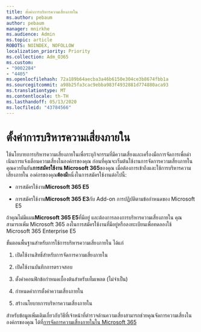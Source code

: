 ```yaml
---
title: ตั้งค่าการบริหารความเสี่ยงภายใน
ms.author: pebaum
author: pebaum
manager: mnirkhe
ms.audience: Admin
ms.topic: article
ROBOTS: NOINDEX, NOFOLLOW
localization_priority: Priority
ms.collection: Adm_O365
ms.custom:
- "9002284"
- "4405"
ms.openlocfilehash: 72a189b64aecba3a46b6150e304ce3b8674fbb1a
ms.sourcegitcommit: a98b25fa3cac9ebba983f4932881d774880aca93
ms.translationtype: MT
ms.contentlocale: th-TH
ms.lasthandoff: 05/13/2020
ms.locfileid: "43784566"
---
```

# <a name="set-up-insider-risk-management"></a>ตั้งค่าการบริหารความเสี่ยงภายใน

ใช้นโยบายการบริหารความเสี่ยงภายในเพื่อระบุกิจกรรมที่มีความเสี่ยงและเครื่องมือการจัดการเพื่อดําเนินการแจ้งเตือนความเสี่ยงในองค์กรของคุณ ก่อนที่คุณจะเริ่มต้นใช้งานการจัดการความเสี่ยงภายใน คุณควรยืนยัน**การสมัครใช้งาน Microsoft 365**ของคุณ เมื่อต้องการเข้าถึงและใช้การบริหารความเสี่ยงภายใน องค์กรของคุณ**ต้องมี**หนึ่งในการสมัครใช้งานต่อไปนี้:

- การสมัครใช้งาน**Microsoft 365 E5**

- การสมัครใช้งาน**Microsoft 365 E3**กับ Add-on การปฏิบัติตามข้อกําหนดของ Microsoft E5

ถ้าคุณไม่มีแผน**Microsoft 365 E5**ที่มีอยู่ และต้องการลองการบริหารความเสี่ยงภายใน คุณสามารถเพิ่ม Microsoft 365 ลงในการสมัครใช้งานที่มีอยู่หรือลงทะเบียนเพื่อทดลองใช้ Microsoft 365 Enterprise E5

ขั้นตอนพื้นฐานสําหรับการใช้การบริหารความเสี่ยงภายใน ได้แก่

1. เปิดใช้งานสิทธิ์สําหรับการจัดการความเสี่ยงภายใน

2. เปิดใช้งานบันทึกการตรวจสอบ

3. ตั้งค่าคอนฟิกข้อกําหนดเบื้องต้นสําหรับเท็มเพลต (ไม่จําเป็น)

4. กําหนดค่าการตั้งค่าความเสี่ยงภายใน

5. สร้างนโยบายการบริหารความเสี่ยงภายใน

สําหรับข้อมูลเพิ่มเติมเกี่ยวกับวิธีที่เจ้าหน้าที่ตํารวจด้านความเสี่ยงสามารถช่วยคุณจัดการความเสี่ยงในองค์กรของคุณ ได้ที่[การจัดการความเสี่ยงภายในใน Microsoft 365](https://go.microsoft.com/fwlink/?linkid=2123907)
